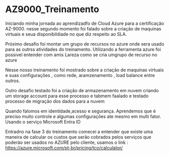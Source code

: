 # AZ9000_Treinamento

Iniciando minha jornada ao aprendizadfo de Cloud Azure para a certificação AZ-9000. 
nesse segundo momento foi falado sobre a criação de maquinas virtuais e seua disponibildiade no que diz respeito ao SLA. 

Próximo desafio foi montar um grupo de recursos no azure onde sera usado para as outrss atividades do treinamento. Utilizando a ferramenta azure foi possivel entender com amis  Lareza como se cria umgrupo de recurso no azure 

Nesse nosso treinamento foi mostrado sobre a criação de maquinas virtuais e suas configurações , como rede, aramzenamento , load balance entre outros.

Outro desafio testado foi a criação de armazenamento em nuvem criando um storage account para esse processo e tabmem faalado e testado processo de migração dos dados para a nuvem

Quando falomos em identidade,acesso e segurança. Aprendemos que é preciso muito controle e algumas configurações ate mesmo em multi fator.
Usando o serviço Microsoft Entra ID


Entradno na fase 3 do treinamento comecei a entender que existe uma maneira de calcular os custos que serão cobrados pelos serviços que poderão ser usados no AZURE pelo cliente, usamos o link : https://azure.microsoft.com/pt-br/pricing/tco/calculator/
